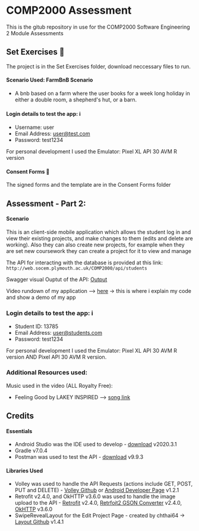 # COMP2000 Assessment

This is the gitub repository in use for the COMP2000 Software Engineering 2 Module Assessments

## Set Exercises :page_facing_up:

The project is in the Set Exercises folder, download neccessary files to run.

#### Scenario Used: FarmBnB Scenario

* A bnb based on a farm where the user books for a week long holiday in either a double room, a shepherd's hut, or a barn.

#### Login details to test the app: :information_source:

* Username: user
* Email Address: user@test.com
* Password: test1234

For personal development I used the Emulator: Pixel XL API 30 AVM R version

#### Consent Forms :scroll:

The signed forms and the template are in the Consent Forms folder

## Assessment - Part 2:

#### Scenario

This is an client-side mobile application which allows the student log in and view their existing projects, and make changes to them (edits and delete are working). Also they can also create new projects, for example when they are set new coursework they can create a project for it to view and manage

The API for interacting with the database is provided at this link: `http://web.socem.plymouth.ac.uk/COMP2000/api/students`

Swagger visual Ouptut of the API: [Output](https://github.com/Plymouth-University/comp2000-main-assignment-Parker06/blob/main/Swagger.png)

Video rundown of my application --> [here](https://youtu.be/s-HPMGwV-Es) -> this is where i explain my code and show a demo of my app

### Login details to test the app: :information_source:

* Student ID: 13785
* Email Address: user@students.com
* Password: test1234

For personal development I used the Emulator: Pixel XL API 30 AVM R version AND Pixel API 30 AVM R version.

### Additional Resources used:

Music used in the video (ALL Royalty Free):

* Feeling Good by LAKEY INSPIRED --> [song link](https://www.youtube.com/watch?v=2LNlJDsYQqs) 

## Credits

#### Essentials

* Android Studio was the IDE used to develop - [download](https://developer.android.com/studio) v2020.3.1
* Gradle v7.0.4 
* Postman was used to test the API - [download](https://www.postman.com/downloads/) v9.9.3

#### Libraries Used

* Volley was used to handle the API Requests (actions include GET, POST, PUT and DELETE) - [Volley Github](https://github.com/google/volley) or [Android Developer Page](https://developer.android.com/training/volley/index.html) v1.2.1
* Retrofit v2.4.0, and OkHTTP v3.6.0 was used to handle the image upload to the API - [Retrofit](https://square.github.io/retrofit/) v2.4.0, [Retrfoit2 GSON Converter](https://futurestud.io/tutorials/retrofit-2-adding-customizing-the-gson-converter) v2.4.0, [OkHTTP](https://square.github.io/okhttp/) v3.6.0
* SwipeRevealLayout for the Edit Project Page - created by chthai64 -> [Layout Github](https://github.com/chthai64/SwipeRevealLayout) v1.4.1
